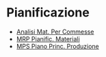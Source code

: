 # Pianificazione
- [Analisi Mat. Per Commesse](DocumentazioneSmeUP/DOC_OPE/000050/JM/_sidebar.md)
- [MRP Pianific. Materiali](DocumentazioneSmeUP/DOC_OPE/000050/M5/_sidebar.md)
- [MPS Piano Princ. Produzione](DocumentazioneSmeUP/DOC_OPE/000050/MP/_sidebar.md)
